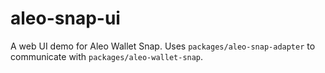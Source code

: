 # aleo-snap-ui

A web UI demo for Aleo Wallet Snap. Uses `packages/aleo-snap-adapter` to communicate with `packages/aleo-wallet-snap`.
